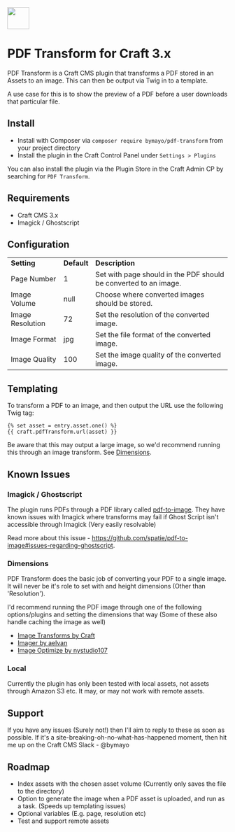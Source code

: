 <img src="https://raw.githubusercontent.com/bymayo/commerce-widgets/master/resources/icon.png" width="50">

# PDF Transform for Craft 3.x

PDF Transform is a Craft CMS plugin that transforms a PDF stored in an Assets to an image. This can then be output via Twig in to a template.

A use case for this is to show the preview of a PDF before a user downloads that particular file.

## Install

-   Install with Composer via `composer require bymayo/pdf-transform` from your project directory
-   Install the plugin in the Craft Control Panel under `Settings > Plugins`

You can also install the plugin via the Plugin Store in the Craft Admin CP by searching for `PDF Transform`.

## Requirements

- Craft CMS 3.x
- Imagick / Ghostscript 

## Configuration

<table>
	<tr>
		<td><strong>Setting</strong></td>
    <td><strong>Default</strong></td>
		<td><strong>Description</strong></td>
	</tr>
	<tr>
		<td>Page Number</td>
    <td>1</td>
    <td>Set with page should in the PDF should be converted to an image.</td>
	</tr>
  <tr>
		<td>Image Volume</td>
    <td>null</td>
    <td>Choose where converted images should be stored.</td>
	</tr>
  <tr>
		<td>Image Resolution</td>
    <td>72</td>
    <td>Set the resolution of the converted image.</td>
	</tr>
  <tr>
		<td>Image Format</td>
    <td>jpg</td>
    <td>Set the file format of the converted image.</td>
	</tr>
  <tr>
		<td>Image Quality</td>
    <td>100</td>
    <td>Set the image quality of the converted image.</td>
	</tr>
</table>

## Templating

To transform a PDF to an image, and then output the URL use the following Twig tag:

```
{% set asset = entry.asset.one() %}
{{ craft.pdfTransform.url(asset) }}
```

Be aware that this may output a large image, so we'd recommend running this through an image transform. See <a href="#dimensions">Dimensions</a>.

## Known Issues

### Imagick / Ghostscript

The plugin runs PDFs through a PDF library called <a href="https://github.com/spatie/pdf-to-image" target="_blank">pdf-to-image</a>. They have known issues with Imagick where transforms may fail if Ghost Script isn't accessible through Imagick (Very easily resolvable)

Read more about this issue - <https://github.com/spatie/pdf-to-image#issues-regarding-ghostscript>.

### Dimensions

PDF Transform does the basic job of converting your PDF to a single image. It will never be it's role to set with and height dimensions (Other than 'Resolution'). 

I'd recommend running the PDF image through one of the following options/plugins and setting the dimensions that way (Some of these also handle caching the image as well)

-   <a href="https://docs.craftcms.com/v2/image-transforms.html" target="_blank">Image Transforms by Craft</a>
-   <a href="https://github.com/aelvan/Imager-Craft" target="_blank">Imager by aelvan</a>
-   <a href="https://github.com/nystudio107/craft-imageoptimize" target="_blank">Image Optimize by nystudio107</a>

### Local

Currently the plugin has only been tested with local assets, not assets through Amazon S3 etc. It may, or may not work with remote assets.

## Support

If you have any issues (Surely not!) then I'll aim to reply to these as soon as possible. If it's a site-breaking-oh-no-what-has-happened moment, then hit me up on the Craft CMS Slack - @bymayo

## Roadmap

- Index assets with the chosen asset volume (Currently only saves the file to the directory)
- Option to generate the image when a PDF asset is uploaded, and run as a task. (Speeds up templating issues)
- Optional variables (E.g. page, resolution etc)
- Test and support remote assets
